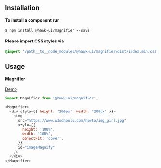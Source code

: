 ## Installation


#### To install a component run
`$ npm install @hawk-ui/magnifier --save`


#### Please import CSS styles via
```scss noeditor
@import '/path__to__node_modules/@hawk-ui/magnifier/dist/index.min.css
```


## Usage


#### Magnifier
[Demo](https://hawk.oncrypt.co/#!/Magnifier/1)
```js static
import Magnifier from '@hawk-ui/magnifier';
```
```js
<Magnifier>
  <div style={{ height: '200px', width: '200px' }}>
    <img
      src="https://www.w3schools.com/howto/img_girl.jpg"
      style={{
        height: '100%',
        width: '100%',
        objectFit: 'cover',
      }}
      id="imageMagnify"
    />
  </div>
</Magnifier>
```
